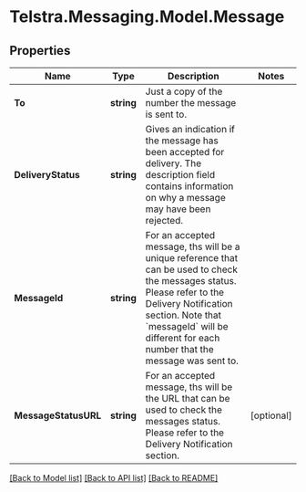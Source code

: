 # Telstra.Messaging.Model.Message

## Properties

Name | Type | Description | Notes
------------ | ------------- | ------------- | -------------
**To** | **string** | Just a copy of the number the message is sent to. | 
**DeliveryStatus** | **string** | Gives an indication if the message has been accepted for delivery. The description field contains information on why a message may have been rejected. | 
**MessageId** | **string** | For an accepted message, ths will be a unique reference that can be used to check the messages status. Please refer to the Delivery Notification section. Note that &#x60;messageId&#x60; will be different for each number that the message was sent to. | 
**MessageStatusURL** | **string** | For an accepted message, ths will be the URL that can be used to check the messages status. Please refer to the Delivery Notification section. | [optional] 

[[Back to Model list]](../README.md#documentation-for-models) [[Back to API list]](../README.md#documentation-for-api-endpoints) [[Back to README]](../README.md)

